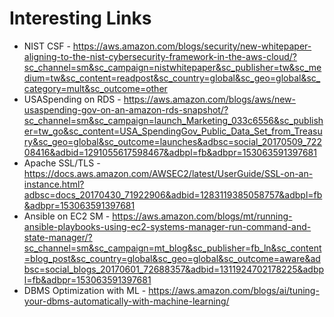 # Interesting Links

- NIST CSF - https://aws.amazon.com/blogs/security/new-whitepaper-aligning-to-the-nist-cybersecurity-framework-in-the-aws-cloud/?sc_channel=sm&sc_campaign=nistwhitepaper&sc_publisher=tw&sc_medium=tw&sc_content=readpost&sc_country=global&sc_geo=global&sc_category=mult&sc_outcome=other
- USASpending on RDS - https://aws.amazon.com/blogs/aws/new-usaspending-gov-on-an-amazon-rds-snapshot/?sc_channel=sm&sc_campaign=launch_Marketing_033c6556&sc_publisher=tw_go&sc_content=USA_SpendingGov_Public_Data_Set_from_Treasury&sc_geo=global&sc_outcome=launches&adbsc=social_20170509_72208416&adbid=1291055617598467&adbpl=fb&adbpr=153063591397681
- Apache SSL/TLS - https://docs.aws.amazon.com/AWSEC2/latest/UserGuide/SSL-on-an-instance.html?adbsc=docs_20170430_71922906&adbid=1283119385058757&adbpl=fb&adbpr=153063591397681
- Ansible on EC2 SM - https://aws.amazon.com/blogs/mt/running-ansible-playbooks-using-ec2-systems-manager-run-command-and-state-manager/?sc_channel=sm&sc_campaign=mt_blog&sc_publisher=fb_ln&sc_content=blog_post&sc_country=global&sc_geo=global&sc_outcome=aware&adbsc=social_blogs_20170601_72688357&adbid=1311924702178225&adbpl=fb&adbpr=153063591397681
- DBMS Optimization with ML - https://aws.amazon.com/blogs/ai/tuning-your-dbms-automatically-with-machine-learning/
